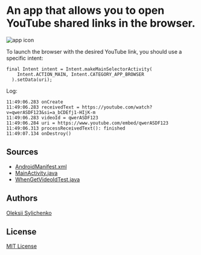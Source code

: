 # An app that allows you to open YouTube shared links in the browser.

![app icon](https://github.com/asilichenko/android-share-with-browser/assets/1503214/b14bccd7-ea1c-4de0-9377-2098cbe591c3)

To launch the browser with the desired YouTube link, you should use a specific intent:
```
final Intent intent = Intent.makeMainSelectorActivity(
    Intent.ACTION_MAIN, Intent.CATEGORY_APP_BROWSER
  ).setData(uri);
```

Log:
```
11:49:06.283 onCreate
11:49:06.283 receivedText = https://youtube.com/watch?v=qwerASDF123&si=a_bCDEfj1-HIjK-m
11:49:06.283 videoId = qwerASDF123
11:49:06.284 uri = https://www.youtube.com/embed/qwerASDF123
11:49:06.313 processReceivedText(): finished
11:49:07.134 onDestroy()
```

## Sources
* [AndroidManifest.xml](app/src/main/AndroidManifest.xml)
* [MainActivity.java](app/src/main/java/ua/in/asilichenko/youtubeshared/MainActivity.java)
* [WhenGetVideoIdTest.java](app/src/test/java/ua/in/asilichenko/youtubeshared/WhenGetVideoIdTest.java)


## Authors
[Oleksii Sylichenko](https://github.com/asilichenko)

## License
[MIT License](LICENSE)
